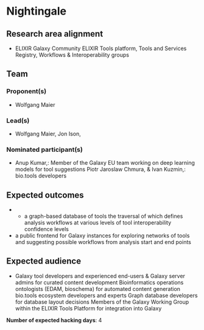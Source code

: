 # Nightingale

## Research area alignment

- ELIXIR Galaxy Community
 ELIXIR Tools platform, Tools and Services Registry, Workflows & Interoperability groups

## Team

### Proponent(s)

- Wolfgang Maier

### Lead(s)

- Wolfgang Maier,
 Jon Ison,

### Nominated participant(s)

- Anup Kumar,: Member of the Galaxy EU team working on deep learning models for tool suggestions
 Piotr Jaroslaw Chmura, & Ivan Kuzmin,: bio.tools developers

## Expected outcomes

- - a graph-based database of tools the traversal of which defines analysis workflows at various levels of tool interoperability confidence levels
 - a public frontend for Galaxy instances for exploring networks of tools and suggesting possible workflows from analysis start and end points

## Expected audience

- Galaxy tool developers and experienced end-users & Galaxy server admins for curated content development
 Bioinformatics operations ontologists (EDAM, bioschema) for automated content generation
 bio.tools ecosystem developers and experts
 Graph database developers for database layout decisions
 Members of the Galaxy Working Group within the ELIXIR Tools Platform for integration into Galaxy

**Number of expected hacking days**: 4

